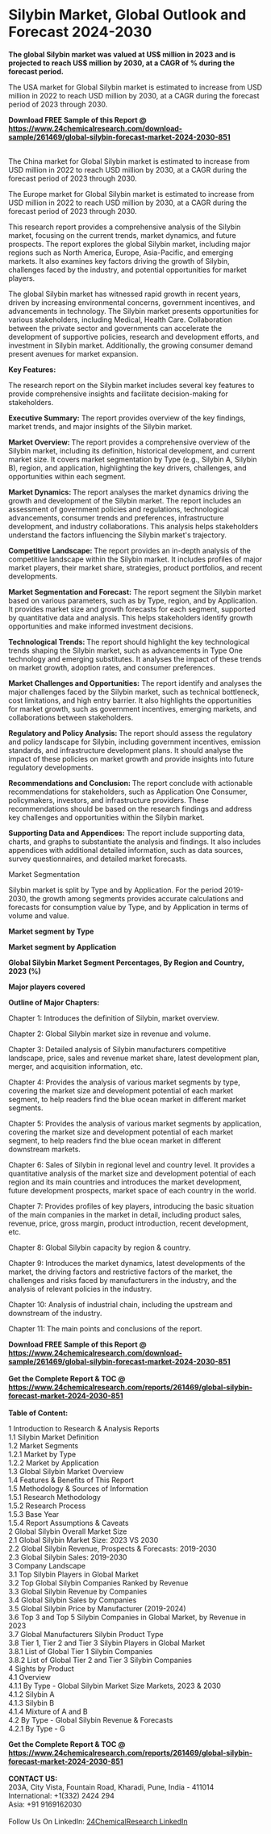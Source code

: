 <h1>Silybin Market, Global Outlook and Forecast 2024-2030</h1><p><strong>The global Silybin market was valued at US$ million in 2023 and is projected to reach US$ million by 2030, at a CAGR of % during the forecast period.</strong></p><p>
</p><p>The USA market for Global Silybin market is estimated to increase from USD million in 2022 to reach USD million by 2030, at a CAGR during the forecast period of 2023 through 2030.</p><div><b>Download FREE Sample of this Report @ 
            <a href="https://www.24chemicalresearch.com/download-sample/261469/global-silybin-forecast-market-2024-2030-851">
            https://www.24chemicalresearch.com/download-sample/261469/global-silybin-forecast-market-2024-2030-851</a></b></div><br><p>
</p><p>The China market for Global Silybin market is estimated to increase from USD million in 2022 to reach USD million by 2030, at a CAGR during the forecast period of 2023 through 2030.</p><p>
</p><p>The Europe market for Global Silybin market is estimated to increase from USD million in 2022 to reach USD million by 2030, at a CAGR during the forecast period of 2023 through 2030.</p><p>
</p><p>This research report provides a comprehensive analysis of the Silybin market, focusing on the current trends, market dynamics, and future prospects. The report explores the global Silybin market, including major regions such as North America, Europe, Asia-Pacific, and emerging markets. It also examines key factors driving the growth of Silybin, challenges faced by the industry, and potential opportunities for market players.</p><p>
The global Silybin market has witnessed rapid growth in recent years, driven by increasing environmental concerns, government incentives, and advancements in technology. The Silybin market presents opportunities for various stakeholders, including Medical, Health Care. Collaboration between the private sector and governments can accelerate the development of supportive policies, research and development efforts, and investment in Silybin market. Additionally, the growing consumer demand present avenues for market expansion.</p><p>
<strong>Key Features:</strong></p><p>
The research report on the Silybin market includes several key features to provide comprehensive insights and facilitate decision-making for stakeholders.</p><p>
<strong>Executive Summary:</strong> The report provides overview of the key findings, market trends, and major insights of the Silybin market.</p><p>
<strong>Market Overview: </strong>The report provides a comprehensive overview of the Silybin market, including its definition, historical development, and current market size. It covers market segmentation by Type (e.g., Silybin A, Silybin B), region, and application, highlighting the key drivers, challenges, and opportunities within each segment.</p><p>
<strong>Market Dynamics: </strong>The report analyses the market dynamics driving the growth and development of the Silybin market. The report includes an assessment of government policies and regulations, technological advancements, consumer trends and preferences, infrastructure development, and industry collaborations. This analysis helps stakeholders understand the factors influencing the Silybin market's trajectory.</p><p>
<strong>Competitive Landscape: </strong>The report provides an in-depth analysis of the competitive landscape within the Silybin market. It includes profiles of major market players, their market share, strategies, product portfolios, and recent developments.</p><p>
<strong>Market Segmentation and Forecast:</strong> The report segment the Silybin market based on various parameters, such as by Type, region, and by Application. It provides market size and growth forecasts for each segment, supported by quantitative data and analysis. This helps stakeholders identify growth opportunities and make informed investment decisions.</p><p>
<strong>Technological Trends: </strong>The report should highlight the key technological trends shaping the Silybin market, such as advancements in Type One technology and emerging substitutes. It analyses the impact of these trends on market growth, adoption rates, and consumer preferences.</p><p>
<strong>Market Challenges and Opportunities:</strong> The report identify and analyses the major challenges faced by the Silybin market, such as technical bottleneck, cost limitations, and high entry barrier. It also highlights the opportunities for market growth, such as government incentives, emerging markets, and collaborations between stakeholders.</p><p>
<strong>Regulatory and Policy Analysis: </strong>The report should assess the regulatory and policy landscape for Silybin, including government incentives, emission standards, and infrastructure development plans. It should analyse the impact of these policies on market growth and provide insights into future regulatory developments.</p><p>
<strong>Recommendations and Conclusion: </strong>The report conclude with actionable recommendations for stakeholders, such as Application One Consumer, policymakers, investors, and infrastructure providers. These recommendations should be based on the research findings and address key challenges and opportunities within the Silybin market.</p><p>
<strong>Supporting Data and Appendices:</strong> The report include supporting data, charts, and graphs to substantiate the analysis and findings. It also includes appendices with additional detailed information, such as data sources, survey questionnaires, and detailed market forecasts.</p><p>
Market Segmentation</p><p>
Silybin market is split by Type and by Application. For the period 2019-2030, the growth among segments provides accurate calculations and forecasts for consumption value by Type, and by Application in terms of volume and value.</p><p>
<strong>Market segment by Type</strong></p><p>
</p><p>
</p><p><strong>Market segment by Application</strong></p><p>
</p><p>
</p><p><strong>Global Silybin Market Segment Percentages, By Region and Country, 2023 (%)</strong></p><p>
</p><p>
</p><p></p><p>
</p><p><strong>Major players covered</strong></p><p>
</p><p>
</p><p><strong>Outline of Major Chapters:</strong></p><p>
Chapter 1: Introduces the definition of Silybin, market overview.</p><p>
Chapter 2: Global Silybin market size in revenue and volume.</p><p>
Chapter 3: Detailed analysis of Silybin manufacturers competitive landscape, price, sales and revenue market share, latest development plan, merger, and acquisition information, etc.</p><p>
Chapter 4: Provides the analysis of various market segments by type, covering the market size and development potential of each market segment, to help readers find the blue ocean market in different market segments.</p><p>
Chapter 5: Provides the analysis of various market segments by application, covering the market size and development potential of each market segment, to help readers find the blue ocean market in different downstream markets.</p><p>
Chapter 6: Sales of Silybin in regional level and country level. It provides a quantitative analysis of the market size and development potential of each region and its main countries and introduces the market development, future development prospects, market space of each country in the world.</p><p>
Chapter 7: Provides profiles of key players, introducing the basic situation of the main companies in the market in detail, including product sales, revenue, price, gross margin, product introduction, recent development, etc.</p><p>
Chapter 8: Global Silybin capacity by region &amp; country.</p><p>
Chapter 9: Introduces the market dynamics, latest developments of the market, the driving factors and restrictive factors of the market, the challenges and risks faced by manufacturers in the industry, and the analysis of relevant policies in the industry.</p><p>
Chapter 10: Analysis of industrial chain, including the upstream and downstream of the industry.</p><p>
Chapter 11: The main points and conclusions of the report.</p><div><b>Download FREE Sample of this Report @ 
            <a href="https://www.24chemicalresearch.com/download-sample/261469/global-silybin-forecast-market-2024-2030-851">
            https://www.24chemicalresearch.com/download-sample/261469/global-silybin-forecast-market-2024-2030-851</a></b></div><br><div><b>Get the Complete Report & TOC @ 
            <a href="https://www.24chemicalresearch.com/reports/261469/global-silybin-forecast-market-2024-2030-851">
            https://www.24chemicalresearch.com/reports/261469/global-silybin-forecast-market-2024-2030-851</a></b></div><br>
            <b>Table of Content:</b><p>1 Introduction to Research & Analysis Reports<br />
    1.1 Silybin Market Definition<br />
    1.2 Market Segments<br />
        1.2.1 Market by Type<br />
        1.2.2 Market by Application<br />
    1.3 Global Silybin Market Overview<br />
    1.4 Features & Benefits of This Report<br />
    1.5 Methodology & Sources of Information<br />
        1.5.1 Research Methodology<br />
        1.5.2 Research Process<br />
        1.5.3 Base Year<br />
        1.5.4 Report Assumptions & Caveats<br />
2 Global Silybin Overall Market Size<br />
    2.1 Global Silybin Market Size: 2023 VS 2030<br />
    2.2 Global Silybin Revenue, Prospects & Forecasts: 2019-2030<br />
    2.3 Global Silybin Sales: 2019-2030<br />
3 Company Landscape<br />
    3.1 Top Silybin Players in Global Market<br />
    3.2 Top Global Silybin Companies Ranked by Revenue<br />
    3.3 Global Silybin Revenue by Companies<br />
    3.4 Global Silybin Sales by Companies<br />
    3.5 Global Silybin Price by Manufacturer (2019-2024)<br />
    3.6 Top 3 and Top 5 Silybin Companies in Global Market, by Revenue in 2023<br />
    3.7 Global Manufacturers Silybin Product Type<br />
    3.8 Tier 1, Tier 2 and Tier 3 Silybin Players in Global Market<br />
        3.8.1 List of Global Tier 1 Silybin Companies<br />
        3.8.2 List of Global Tier 2 and Tier 3 Silybin Companies<br />
4 Sights by Product<br />
    4.1 Overview<br />
        4.1.1 By Type - Global Silybin Market Size Markets, 2023 & 2030<br />
        4.1.2 Silybin A<br />
        4.1.3 Silybin B<br />
        4.1.4 Mixture of A and B<br />
    4.2 By Type - Global Silybin Revenue & Forecasts<br />
        4.2.1 By Type - G</p><div><b>Get the Complete Report & TOC @ 
            <a href="https://www.24chemicalresearch.com/reports/261469/global-silybin-forecast-market-2024-2030-851">
            https://www.24chemicalresearch.com/reports/261469/global-silybin-forecast-market-2024-2030-851</a></b></div><br><b>CONTACT US:</b><br>
            203A, City Vista, Fountain Road, Kharadi, Pune, India - 411014<br>
            International: +1(332) 2424 294<br>
            Asia: +91 9169162030 <br><br>
            Follow Us On LinkedIn: <a href="https://www.linkedin.com/company/24chemicalresearch/">24ChemicalResearch LinkedIn</a>